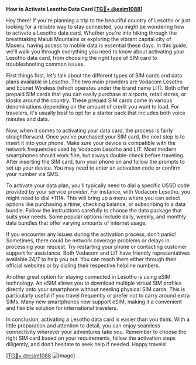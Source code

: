 **How to Activate Lesotho Data Card [[TG💪+ @esim1088](https://t.me/s/esim1088)]**

Hey there! If you're planning a trip to the beautiful country of Lesotho or just looking for a reliable way to stay connected, you might be wondering how to activate a Lesotho data card. Whether you're into hiking through the breathtaking Maluti Mountains or exploring the vibrant capital city of Maseru, having access to mobile data is essential these days. In this guide, we'll walk you through everything you need to know about activating your Lesotho data card, from choosing the right type of SIM card to troubleshooting common issues.

First things first, let’s talk about the different types of SIM cards and data plans available in Lesotho. The two main providers are Vodacom Lesotho and Econet Wireless (which operates under the brand name LIT). Both offer prepaid SIM cards that you can easily purchase at airports, retail stores, or kiosks around the country. These prepaid SIM cards come in various denominations depending on the amount of credit you want to load. For travelers, it's usually best to opt for a starter pack that includes both voice minutes and data.

Now, when it comes to activating your data card, the process is fairly straightforward. Once you've purchased your SIM card, the next step is to insert it into your phone. Make sure your device is compatible with the network frequencies used by Vodacom Lesotho and LIT. Most modern smartphones should work fine, but always double-check before traveling. After inserting the SIM card, turn your phone on and follow the prompts to set up your device. You may need to enter an activation code or confirm your number via SMS.

To activate your data plan, you'll typically need to dial a specific USSD code provided by your service provider. For instance, with Vodacom Lesotho, you might need to dial *111#. This will bring up a menu where you can select options like purchasing airtime, checking balance, or subscribing to a data bundle. Follow the instructions carefully to choose the data package that suits your needs. Some popular options include daily, weekly, and monthly data bundles that offer varying amounts of internet usage.

If you encounter any issues during the activation process, don’t panic! Sometimes, there could be network coverage problems or delays in processing your request. Try restarting your phone or contacting customer support for assistance. Both Vodacom and LIT have friendly representatives available 24/7 to help you out. You can reach them either through their official websites or by dialing their respective helpline numbers.

Another great option for staying connected in Lesotho is using eSIM technology. An eSIM allows you to download multiple virtual SIM profiles directly onto your smartphone without needing physical SIM cards. This is particularly useful if you travel frequently or prefer not to carry around extra SIMs. Many new smartphones now support eSIM, making it a convenient and flexible solution for international travelers.

In conclusion, activating a Lesotho data card is easier than you think. With a little preparation and attention to detail, you can enjoy seamless connectivity wherever your adventures take you. Remember to choose the right SIM card based on your requirements, follow the activation steps diligently, and don’t hesitate to seek help if needed. Happy travels!

[[TG💪+ @esim1088](https://t.me/s/esim1088) ![Image](https://i.postimg.cc/Y0z9fWf4/image.png)]